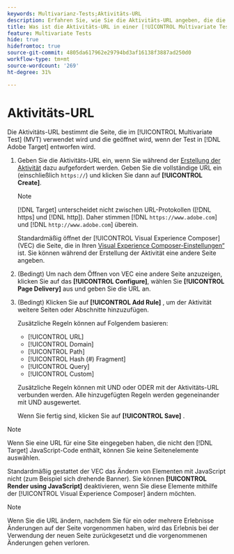```yaml
---
keywords: Multivarianz-Tests;Aktivitäts-URL
description: Erfahren Sie, wie Sie die Aktivitäts-URL angeben, die die Seite bestimmt, die im Test verwendet wird und die geöffnet wird, wenn die [!UICONTROL Multivariate Test]-Aktivität erstellt wird mit [!DNL Adobe Target].
title: Was ist die Aktivitäts-URL in einer [!UICONTROL Multivariate Test]-Aktivität (MVT)?
feature: Multivariate Tests
hide: true
hidefromtoc: true
source-git-commit: 4805da617962e29794bd3af16138f3887ad250d0
workflow-type: tm+mt
source-wordcount: '269'
ht-degree: 31%

---
```


# Aktivitäts-URL

Die Aktivitäts-URL bestimmt die Seite, die im [!UICONTROL Multivariate Test] (MVT) verwendet wird und die geöffnet wird, wenn der Test in [!DNL Adobe Target] entworfen wird.

1. Geben Sie die Aktivitäts-URL ein, wenn Sie während der [Erstellung der Aktivität](/help/main/c-activities/c-multivariate-testing/t-create-multivariate-test/create-multivariate-test.md) dazu aufgefordert werden. Geben Sie die vollständige URL ein (einschließlich `https://`) und klicken Sie dann auf **[!UICONTROL Create]**.

   >[!NOTE]
   >
   >[!DNL Target] unterscheidet nicht zwischen URL-Protokollen ([!DNL https] und [!DNL http]). Daher stimmen [!DNL `https://www.adobe.com`] und [!DNL `http://www.adobe.com`] überein.

   Standardmäßig öffnet der [!UICONTROL Visual Experience Composer] (VEC) die Seite, die in Ihren [Visual Experience Composer-Einstellungen“ ](/help/main/administrating-target/visual-experience-composer-set-up.md) ist. Sie können während der Erstellung der Aktivität eine andere Seite angeben.

1. (Bedingt) Um nach dem Öffnen von VEC eine andere Seite anzuzeigen, klicken Sie auf das **[!UICONTROL Configure]**, wählen Sie **[!UICONTROL Page Delivery]** aus und geben Sie die URL an.

1. (Bedingt) Klicken Sie auf **[!UICONTROL Add Rule]** , um der Aktivität weitere Seiten oder Abschnitte hinzuzufügen.

   Zusätzliche Regeln können auf Folgendem basieren:

   * [!UICONTROL  URL]
   * [!UICONTROL Domain]
   * [!UICONTROL Path]
   * [!UICONTROL Hash (#) Fragment]
   * [!UICONTROL Query]
   * [!UICONTROL Custom]

   Zusätzliche Regeln können mit UND oder ODER mit der Aktivitäts-URL verbunden werden. Alle hinzugefügten Regeln werden gegeneinander mit UND ausgewertet.

   Wenn Sie fertig sind, klicken Sie auf **[!UICONTROL Save]** .

>[!NOTE]
>
>Wenn Sie eine URL für eine Site eingegeben haben, die nicht den [!DNL Target] JavaScript-Code enthält, können Sie keine Seitenelemente auswählen.
>
>Standardmäßig gestattet der VEC das Ändern von Elementen mit JavaScript nicht (zum Beispiel sich drehende Banner). Sie können **[!UICONTROL Render using JavaScript]** deaktivieren, wenn Sie diese Elemente mithilfe der [!UICONTROL Visual Experience Composer] ändern möchten.

>[!NOTE]
>
>Wenn Sie die URL ändern, nachdem Sie für ein oder mehrere Erlebnisse Änderungen auf der Seite vorgenommen haben, wird das Erlebnis bei der Verwendung der neuen Seite zurückgesetzt und die vorgenommenen Änderungen gehen verloren.

